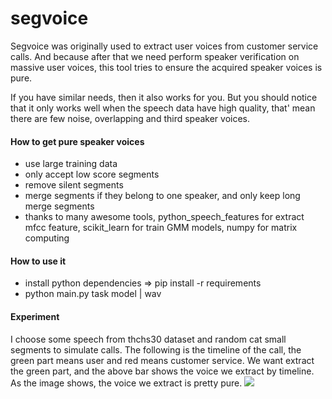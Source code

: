 # segvoice

Segvoice was originally used to extract user voices from customer service calls. And because after that we need perform speaker verification on massive user voices, this tool tries to ensure the acquired speaker voices is pure. 

If you have similar needs, then it also works for you. But you should notice that it only works well when the speech data have high quality, that' mean there are few noise, overlapping and third speaker voices.

####  How to get pure speaker voices
* use large training data
* only accept low score segments
* remove silent segments 
* merge segments if they belong to one speaker, and only keep long merge segments 
* thanks to many awesome tools, python_speech_features for extract mfcc feature, 
scikit_learn for train GMM models, numpy for matrix computing

#### How to use it 
* install python dependencies => pip install -r requirements 
* python main.py task model | wav 

####  Experiment
I choose some speech from thchs30 dataset and random cat small segments to simulate calls.
The following is the timeline of the call, the green part means user and red means customer service.
We want extract the green part, and the above bar shows the voice we extract by timeline. As the image shows, the voice we extract is pretty pure. 
![](https://github.com/lianghyv/segvoice/raw/master/demo.jpg)
